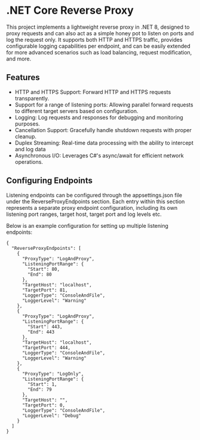 # .NET Core Reverse Proxy
This project implements a lightweight reverse proxy in .NET 8, designed to proxy requests and can also act as a simple honey pot to listen on ports and log the request only. It supports both HTTP and HTTPS traffic, provides configurable logging capabilities per endpoint, and can be easily extended for more advanced scenarios such as load balancing, request modification, and more.

## Features
* HTTP and HTTPS Support: Forward HTTP and HTTPS requests transparently.
* Support for a range of listening ports: Allowing parallel forward requests to different target servers based on configuration.
* Logging: Log requests and responses for debugging and monitoring purposes.
* Cancellation Support: Gracefully handle shutdown requests with proper cleanup.
* Duplex Streaming: Real-time data processing with the ability to intercept and log data
* Asynchronous I/O: Leverages C#'s async/await for efficient network operations.

## Configuring Endpoints
Listening endpoints can be configured through the appsettings.json file under the ReverseProxyEndpoints section. Each entry within this section represents a separate proxy endpoint configuration, including its own listening port ranges, target host, target port and log levels etc.

Below is an example configuration for setting up multiple listening endpoints:

```
{
  "ReverseProxyEndpoints": [
    {
      "ProxyType": "LogAndProxy",
      "ListeningPortRange": {
        "Start": 80,
        "End": 80
      },
      "TargetHost": "localhost",
      "TargetPort": 81,
      "LoggerType": "ConsoleAndFile",
      "LoggerLevel": "Warning"
    },
    {
      "ProxyType": "LogAndProxy",
      "ListeningPortRange": {
        "Start": 443,
        "End": 443
      },
      "TargetHost": "localhost",
      "TargetPort": 444,
      "LoggerType": "ConsoleAndFile",
      "LoggerLevel": "Warning"
    },
    {
      "ProxyType": "LogOnly",
      "ListeningPortRange": {
        "Start": 1,
        "End": 79
      },
      "TargetHost": "",
      "TargetPort": 0,
      "LoggerType": "ConsoleAndFile",
      "LoggerLevel": "Debug"
    }
  ]
}
```